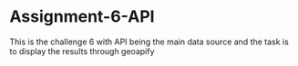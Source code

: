 # Assignment-6-API
This is the challenge 6 with API being the main data source and the task is to display the results through geoapify

